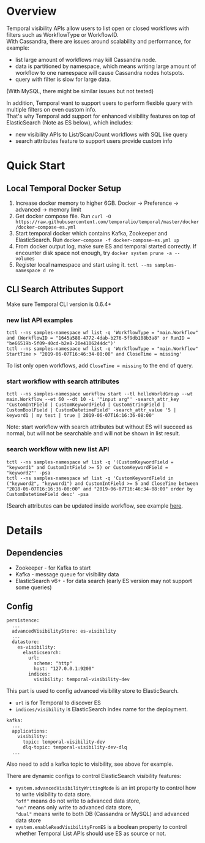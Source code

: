 # Overview
Temporal visibility APIs allow users to list open or closed workflows with filters such as WorkflowType or WorkflowID.   
With Cassandra, there are issues around scalability and performance, for example: 
 - list large amount of workflows may kill Cassandra node.
 - data is partitioned by namespace, which means writing large amount of workflow to one namespace will cause Cassandra nodes hotspots.
 - query with filter is slow for large data.

(With MySQL, there might be similar issues but not tested)

In addition, Temporal want to support users to perform flexible query with multiple filters on even custom info.  
That's why Temporal add support for enhanced visibility features on top of ElasticSearch (Note as ES below), which includes: 
 - new visibility APIs to List/Scan/Count workflows with SQL like query
 - search attributes feature to support users provide custom info
 
# Quick Start
## Local Temporal Docker Setup
1. Increase docker memory to higher 6GB. Docker -> Preference -> advanced -> memory limit
2. Get docker compose file. Run `curl -O https://raw.githubusercontent.com/temporalio/temporal/master/docker/docker-compose-es.yml`
3. Start temporal docker which contains Kafka, Zookeeper and ElasticSearch. Run `docker-compose -f docker-compose-es.yml up`
4. From docker output log, make sure ES and temporal started correctly. If encounter disk space not enough, try `docker system prune -a --volumes`
5. Register local namespace and start using it. `tctl --ns samples-namespace d re`
 

## CLI Search Attributes Support 

Make sure Temporal CLI version is 0.6.4+

### new list API examples

```
tctl --ns samples-namespace wf list -q 'WorkflowType = "main.Workflow" and (WorkflowID = "1645a588-4772-4dab-b276-5f9db108b3a8" or RunID = "be66519b-5f09-40cd-b2e8-20e4106244dc")'
tctl --ns samples-namespace wf list -q 'WorkflowType = "main.Workflow" StartTime > "2019-06-07T16:46:34-08:00" and CloseTime = missing'
```
To list only open workflows, add `CloseTime = missing` to the end of query.  

### start workflow with search attributes 

```
tctl --ns samples-namespace workflow start --tl helloWorldGroup --wt main.Workflow --et 60 --dt 10 -i '"input arg"' -search_attr_key 'CustomIntField | CustomKeywordField | CustomStringField |  CustomBoolField | CustomDatetimeField' -search_attr_value '5 | keyword1 | my test | true | 2019-06-07T16:16:36-08:00'
```

Note: start workflow with search attributes but without ES will succeed as normal, but will not be searchable and will not be shown in list result.

### search workflow with new list API 

```
tctl --ns samples-namespace wf list -q '(CustomKeywordField = "keyword1" and CustomIntField >= 5) or CustomKeywordField = "keyword2"' -psa
tctl --ns samples-namespace wf list -q 'CustomKeywordField in ("keyword2", "keyword1") and CustomIntField >= 5 and CloseTime between "2018-06-07T16:16:36-08:00" and "2019-06-07T16:46:34-08:00" order by CustomDatetimeField desc' -psa
```

(Search attributes can be updated inside workflow, see example [here](https://go.temporal.io/server-go-samples/tree/master/cmd/samples/recipes/searchattributes).

# Details
## Dependencies
- Zookeeper - for Kafka to start
- Kafka - message queue for visibility data 
- ElasticSearch v6+ - for data search (early ES version may not support some queries)

## Config
```
persistence:
  ...
  advancedVisibilityStore: es-visibility
  ...
  datastore:
    es-visibility:
      elasticsearch:
        url:
          scheme: "http"
          host: "127.0.0.1:9200"
        indices:
          visibility: temporal-visibility-dev
```
This part is used to config advanced visibility store to ElasticSearch. 
 - `url` is for Temporal to discover ES 
 - `indices/visibility` is ElasticSearch index name for the deployment.  

```
kafka:
  ...
  applications:
    visibility:
      topic: temporal-visibility-dev
      dlq-topic: temporal-visibility-dev-dlq
  ...
``` 
Also need to add a kafka topic to visibility, see above for example.  

There are dynamic configs to control ElasticSearch visibility features:
- `system.advancedVisibilityWritingMode` is an int property to control how to write visibility to data store.  
`"off"` means do not write to advanced data store,   
`"on"` means only write to advanced data store,   
`"dual"` means write to both DB (Cassandra or MySQL) and advanced data store
- `system.enableReadVisibilityFromES` is a boolean property to control whether Temporal List APIs should use ES as source or not.

